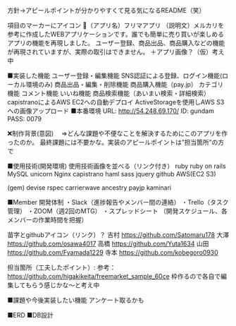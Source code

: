 方針→アピールポイントが分かりやすくて見る気になるREADME（笑）

項目のマーカーにアイコン
:orange_book:（アプリ名）フリマアプリ
（説明文）メルカリを参考に作成したWEBアプリケーションです。誰でも簡単に売り買いが楽しめるアプリの機能を再現しました。 ユーザー登録、商品出品、商品購入などの機能が再現されていますが、実際の取引はできません。
＋アプリ画像？（仮）考え中

■実装した機能
ユーザー登録・編集機能
SNS認証による登録、ログイン機能(ローカル環境のみ)
商品出品・編集・削除機能
商品購入機能（pay.jp）
カテゴリ機能
コメント機能
いいね機能
商品検索機能（あいまい検索・詳細検索）
capistranoによるAWS EC2への自動デプロイ
ActiveStorageを使用しAWS S3への画像アップロード
■本番環境
URL:    http://54.248.69.170/
ID:       gundam
PASS:  0079

❌制作背景(意図)
　⇒どんな課題や不便なことを解決するためにこのアプリを作ったのか。
最終課題には不要かな。実装のアピールポイントは”担当箇所”の方で

■使用技術(開発環境)
使用技術画像を並べる（リンク付き）
ruby               ruby on rails       MySQL           unicorn            Nginx           capistrano
haml              sass                    jquery             github             AWS(EC2  S3)

(gem)
devise            rspec                 carrierwave     ancestry          payjp              kaminari

■Member
開発体制
・Slack（進捗報告やメンバー間の連絡）
・Trello（タスク管理）
・ZOOM（週2回のMTG）
・スプレッドシート （開発スケジュール、各メンバーの作業時間を把握）

苗字とgithubアイコン（リンク）？
吉村 https://github.com/Satomaru178
大澤 https://github.com/osawa4017
高橋 https://github.com/Yuta1634
山田 https://github.com/Fyamada1229
寺本 https://github.com/kobegoro0930

担当箇所（工夫したポイント）:
参考：https://github.com/higakikeita/freemarket_sample_60ce
枠作るので各自で編集してもらう感じかな〜と考え中

■課題や今後実装したい機能
アンケート取るかも

■ERD
■DB設計


